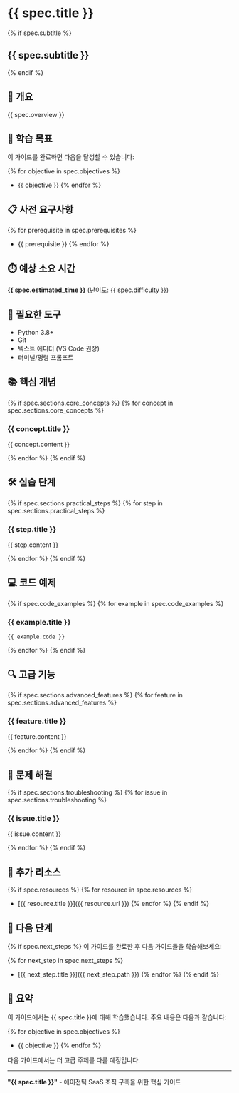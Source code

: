 # {{ spec.title }}

{% if spec.subtitle %}
## {{ spec.subtitle }}
{% endif %}

## 📖 개요

{{ spec.overview }}

## 🎯 학습 목표

이 가이드를 완료하면 다음을 달성할 수 있습니다:

{% for objective in spec.objectives %}
- {{ objective }}
{% endfor %}

## 📋 사전 요구사항

{% for prerequisite in spec.prerequisites %}
- {{ prerequisite }}
{% endfor %}

## ⏱️ 예상 소요 시간

**{{ spec.estimated_time }}** (난이도: {{ spec.difficulty }})

## 🔧 필요한 도구

- Python 3.8+
- Git
- 텍스트 에디터 (VS Code 권장)
- 터미널/명령 프롬프트

## 📚 핵심 개념

{% if spec.sections.core_concepts %}
{% for concept in spec.sections.core_concepts %}
### {{ concept.title }}

{{ concept.content }}

{% endfor %}
{% endif %}

## 🛠️ 실습 단계

{% if spec.sections.practical_steps %}
{% for step in spec.sections.practical_steps %}
### {{ step.title }}

{{ step.content }}

{% endfor %}
{% endif %}

## 💻 코드 예제

{% if spec.code_examples %}
{% for example in spec.code_examples %}
### {{ example.title }}

```{{ example.language }}
{{ example.code }}
```

{% endfor %}
{% endif %}

## 🔍 고급 기능

{% if spec.sections.advanced_features %}
{% for feature in spec.sections.advanced_features %}
### {{ feature.title }}

{{ feature.content }}

{% endfor %}
{% endif %}

## 🚨 문제 해결

{% if spec.sections.troubleshooting %}
{% for issue in spec.sections.troubleshooting %}
### {{ issue.title }}

{{ issue.content }}

{% endfor %}
{% endif %}

## 📖 추가 리소스

{% if spec.resources %}
{% for resource in spec.resources %}
- [{{ resource.title }}]({{ resource.url }})
{% endfor %}
{% endif %}

## 🚀 다음 단계

{% if spec.next_steps %}
이 가이드를 완료한 후 다음 가이드들을 학습해보세요:

{% for next_step in spec.next_steps %}
- [{{ next_step.title }}]({{ next_step.path }})
{% endfor %}
{% endif %}

## 📝 요약

이 가이드에서는 {{ spec.title }}에 대해 학습했습니다. 주요 내용은 다음과 같습니다:

{% for objective in spec.objectives %}
- {{ objective }}
{% endfor %}

다음 가이드에서는 더 고급 주제를 다룰 예정입니다.

---

**"{{ spec.title }}"** - 에이전틱 SaaS 조직 구축을 위한 핵심 가이드